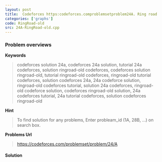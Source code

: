 ```yaml
---
layout: post
title:  Codeforces https:codeforces.comproblemsetproblem24A. Ring road solution
categories: ['graphs']
code: RingRoad-old
src: 24A-RingRoad-old.cpp
---
```

### **Problem overviews**

**Keywords**
> codeforces solution 24a, codeforces 24a solution, tutorial 24a codeforces, solution ringroad-old codeforces, codeforces solution ringroad-old, tutorial ringroad-old codeforces, ringroad-old tutorial codeforces, solution codeforces 24a, 24a codeforce solution, ringroad-old codeforces tutorial, solution 24a codeforces, ringroad-old codeforce solution, codeforces ringroad-old solution, 24a codeforces tutorial, 24a tutorial codeforces, solution codeforces ringroad-old

**Hint**
> To find solution for any problems, Enter probleam_id (1A, 28B, ...) on search box. 

**Problems Url**
> https://codeforces.com/problemset/problem/24/A

#### **Solution**



